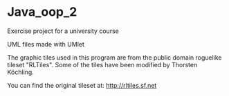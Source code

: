 # Java_oop_2
Exercise project for a university course

UML files made with UMlet


The graphic tiles used in this program are from the public 
domain roguelike tileset "RLTiles".
Some of the tiles have been modified by Thorsten Köchling.

You can find the original tileset at:
http://rltiles.sf.net
